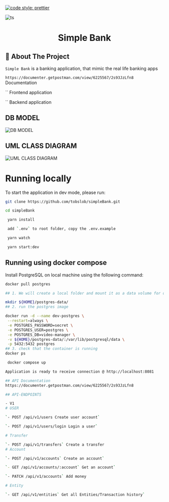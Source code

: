 [![code style: prettier](https://img.shields.io/badge/code_style-prettier-ff69b4.svg?style=flat-square)](https://github.com/prettier/prettier)

![ts](https://flat.badgen.net/badge/-/TypeScript?icon=typescript&label&labelColor=blue&color=555555)

<div id="top"></div>

<!--
*** Inspired by the Best-README-Template.
*** Let's create something AMAZING! :D

*** GitLab Flavored Markdown - https://gitlab.com/gitlab-org/gitlab/-/blob/master/doc/user/markdown.md
-->

<div align="center">
  <h1>Simple Bank</h1>
</div>

## 📍 About The Project

`Simple Bank` is a banking application, that mimic the real life banking apps

`https://documenter.getpostman.com/view/6225567/2s93JzLfn8` Documentation

`` Frontend application

`` Backend application

## DB MODEL

![DB MODEL](https://github.com/tobslob/simpleBank/blob/staging/simple-bank-DB-model.png?raw=true)

## UML CLASS DIAGRAM
![UML CLASS DIAGRAM](https://github.com/tobslob/simpleBank/blob/staging/UML-Class-Diagram.png?raw=true)

# Running locally

To start the application in dev mode, please run:

```sh
git clone https://github.com/tobslob/simpleBank.git
```

```sh
cd simpleBank
```

```sh
 yarn install
```

```sh
 add `.env` to root folder, copy the .env.example
```

```sh
 yarn watch
```

```sh
 yarn start:dev
```

## Running using docker compose

Install PostgreSQL on local machine using the following command:

```sh
docker pull postgres

## 1. We will create a local folder and mount it as a data volume for our running container to store all the database files in a known location.

mkdir ${HOME}/postgres-data/
## 2. run the postgres image

docker run -d --name dev-postgres \
 --restart=always \
 -e POSTGRES_PASSWORD=secret \
 -e POSTGRES_USER=postgres \
 -e POSTGRES_DB=video-manager \
 -v ${HOME}/postgres-data/:/var/lib/postgresql/data \
 -p 5432:5432 postgres
## 3. check that the container is running
docker ps

```

```sh
 docker compose up
```

```sh
Application is ready to receive connection @ http://localhost:8081
```

```sh
## API Documentation
https://documenter.getpostman.com/view/6225567/2s93JzLfn8
```

```sh
## API-ENDPOINTS

- V1
# USER

`- POST /api/v1/users Create user account`

`- POST /api/v1/users/login Login a user`

# Transfer

`- POST /api/v1/transfers` Create a transfer
# Account

`- POST /api/v1/accounts` Create an account`

`- GET /api/v1/accounts/:account` Get an account`

`- PATCH /api/v1/accounts` Add money

# Entity

`- GET /api/v1/entities` Get all Entities/Transaction history`
```
